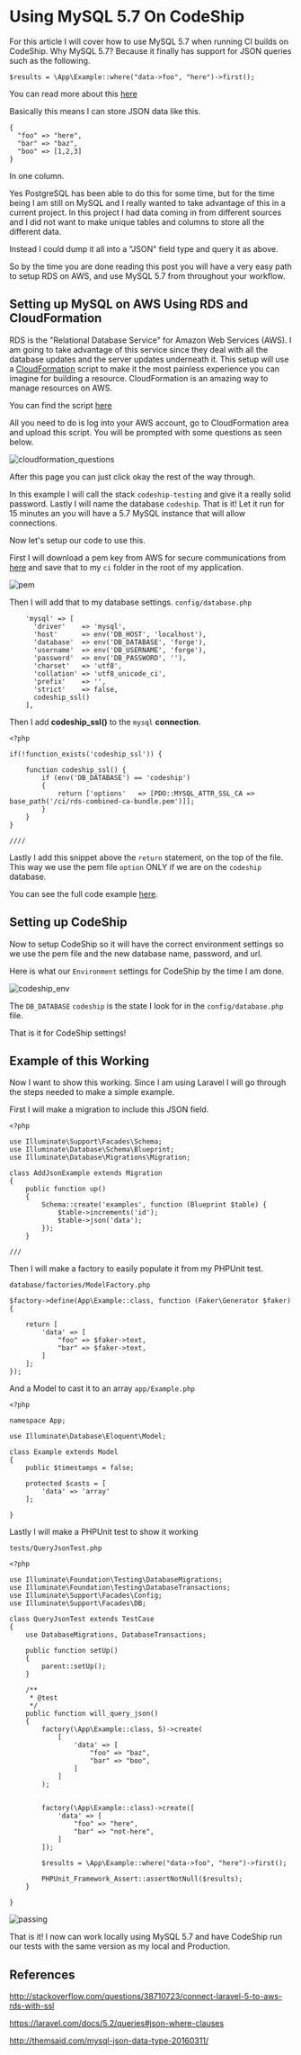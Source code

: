 # Using MySQL 5.7 On CodeShip 

For this article I will cover how to use MySQL 5.7 when running CI builds on CodeShip. Why MySQL 5.7? Because it finally has support for JSON queries such as the following.

```
$results = \App\Example::where("data->foo", "here")->first();
```

You can read more about this [here](https://laravel.com/docs/5.2/queries#json-where-clauses)

Basically this means I can store JSON data like this.

```
{
  "foo" => "here",
  "bar" => "baz",
  "boo" => [1,2,3]
}
```

In one column.

Yes PostgreSQL has been able to do this for some time, but for the time being I am still on MySQL and I really wanted to take advantage of this in a current project. In this project I had data coming in from different sources and I did not want to make unique tables and columns to store all the different data.

Instead I could dump it all into a "JSON" field type and query it as above. 

So by the time you are done reading this post you will have a very easy path to setup RDS on AWS, and use MySQL 5.7 from throughout your workflow.

## Setting up MySQL on AWS Using RDS and CloudFormation

RDS is the "Relational Database Service" for Amazon Web Services (AWS). I am going to take advantage of this service since they deal with all the database updates and the server updates underneath it. This setup will use a [CloudFormation](https://aws.amazon.com/documentation/cloudformation/) script to make it the most painless experience you can imagine for building a resource. CloudFormation is an amazing way to manage resources on AWS.

You can find the script [here](https://github.com/alnutile/codeship-behat/blob/master/ci/cloudformation_database.json)

All you need to do is log into your AWS account, go to CloudFormation area and upload this script. You will be prompted with some questions as seen below. 

![cloudformation_questions](https://dl.dropboxusercontent.com/s/4jy963s7k9xzsyt/cloudformation_questions.png?dl=0)

After this page you can just click okay the rest of the way through.

In this example I will call the stack `codeship-testing` and give it a really solid password. Lastly I will name the database `codeship`. That is it! Let it run for 15 minutes an you will have a 5.7 MySQL instance that will allow connections.

Now let's setup our code to use this.

First I will download a pem key from AWS for secure communications from [here](https://s3.amazonaws.com/rds-downloads/rds-combined-ca-bundle.pem) and save that to my `ci` folder in the root of my application. 

![pem](https://dl.dropboxusercontent.com/s/fa146olgljha6zk/pem.png?dl=0)

Then I will add that to my database settings. `config/database.php`
    
```
    'mysql' => [
      'driver'    => 'mysql',
      'host'      => env('DB_HOST', 'localhost'),
      'database'  => env('DB_DATABASE', 'forge'),
      'username'  => env('DB_USERNAME', 'forge'),
      'password'  => env('DB_PASSWORD', ''),
      'charset'   => 'utf8',
      'collation' => 'utf8_unicode_ci',
      'prefix'    => '',
      'strict'    => false,
      codeship_ssl()
    ],
```

Then I add **codeship_ssl()** to the `mysql` **connection**. 

```
<?php

if(!function_exists('codeship_ssl')) {

    function codeship_ssl() {
        if (env('DB_DATABASE') == 'codeship')
        {
            return ['options'   => [PDO::MYSQL_ATTR_SSL_CA => base_path('/ci/rds-combined-ca-bundle.pem')]];
        }
    }
}

////
```

Lastly I add this snippet above the `return` statement, on the top of the file. This way we use the pem file `option` ONLY if we are on the `codeship` database. 

You can see the full code example [here](https://github.com/alnutile/codeship-behat/blob/master/config/database.php). 

## Setting up CodeShip

Now to setup CodeShip so it will have the correct environment settings so we use the pem file and the new database name, password, and url.

Here is what our `Environment` settings for CodeShip by the time I am done.

![codeship_env](https://dl.dropboxusercontent.com/s/08fx4vy7yecydmt/codeship_variables.png?dl=0)

The `DB_DATABASE` `codeship` is the state I look for in the `config/database.php` file.

That is it for CodeShip settings!

## Example of this Working
Now I want to show this working. Since I am using Laravel I will go through the steps needed to make a simple example.

First I will make a migration to include this JSON field.

```
<?php

use Illuminate\Support\Facades\Schema;
use Illuminate\Database\Schema\Blueprint;
use Illuminate\Database\Migrations\Migration;

class AddJsonExample extends Migration
{
    public function up()
    {
        Schema::create('examples', function (Blueprint $table) {
            $table->increments('id');
            $table->json('data');
        });
    }

///
```

Then I will make a factory to easily populate it from my PHPUnit test.

`database/factories/ModelFactory.php`

```
$factory->define(App\Example::class, function (Faker\Generator $faker) {

    return [
        'data' => [
	        "foo" => $faker->text,
	        "bar" => $faker->text,
        ]
    ];
});
```

And a Model to cast it to an array `app/Example.php`

```
<?php

namespace App;

use Illuminate\Database\Eloquent\Model;

class Example extends Model
{
    public $timestamps = false;
    
    protected $casts = [
        'data' => 'array'
    ];

}
```

Lastly I will make a PHPUnit test to show it working 

`tests/QueryJsonTest.php`

```
<?php

use Illuminate\Foundation\Testing\DatabaseMigrations;
use Illuminate\Foundation\Testing\DatabaseTransactions;
use Illuminate\Support\Facades\Config;
use Illuminate\Support\Facades\DB;

class QueryJsonTest extends TestCase
{
    use DatabaseMigrations, DatabaseTransactions;

    public function setUp()
    {
        parent::setUp();
    }

    /**
     * @test
     */
    public function will_query_json()
    {
        factory(\App\Example::class, 5)->create(
            [
                'data' => [
                    "foo" => "baz",
                    "bar" => "boo",
                ]
            ]
        );


        factory(\App\Example::class)->create([
            'data' => [
                "foo" => "here",
                "bar" => "not-here",
            ]
        ]);
    
        $results = \App\Example::where("data->foo", "here")->first();
        
        PHPUnit_Framework_Assert::assertNotNull($results);
    }

}

```

![passing](https://dl.dropboxusercontent.com/s/66dxbeewny73m5k/passing.png?dl=0)


That is it! I now can work locally using MySQL 5.7 and have CodeShip run our tests with the same version as my local and Production.


## References

http://stackoverflow.com/questions/38710723/connect-laravel-5-to-aws-rds-with-ssl

https://laravel.com/docs/5.2/queries#json-where-clauses

http://themsaid.com/mysql-json-data-type-20160311/

